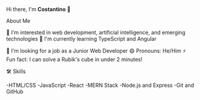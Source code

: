 Hi there, I'm **Costantino** 👋

About Me

👀 I'm interested in web development, artificial intelligence, and emerging technologies
🌱 I'm currently learning TypeScript and Angular

💼 I'm looking for a job as a Junior Web Developer
😄 Pronouns: He/Him
⚡ Fun fact: I can solve a Rubik's cube in under 2 minutes!

🛠️ Skills

-HTML/CSS
-JavaScript
-React
-MERN Stack
-Node.js and Express
-Git and GitHub
